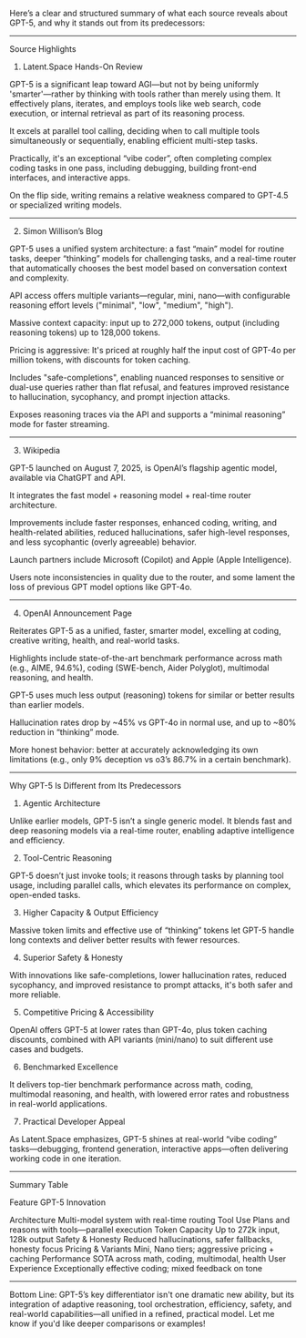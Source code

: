 Here’s a clear and structured summary of what each source reveals about GPT-5, and why it stands out from its predecessors:


---

Source Highlights

1. Latent.Space Hands-On Review

GPT-5 is a significant leap toward AGI—but not by being uniformly 'smarter'—rather by thinking with tools rather than merely using them. It effectively plans, iterates, and employs tools like web search, code execution, or internal retrieval as part of its reasoning process.

It excels at parallel tool calling, deciding when to call multiple tools simultaneously or sequentially, enabling efficient multi-step tasks.

Practically, it's an exceptional “vibe coder”, often completing complex coding tasks in one pass, including debugging, building front-end interfaces, and interactive apps.

On the flip side, writing remains a relative weakness compared to GPT-4.5 or specialized writing models.



---

2. Simon Willison’s Blog

GPT-5 uses a unified system architecture: a fast “main” model for routine tasks, deeper “thinking” models for challenging tasks, and a real-time router that automatically chooses the best model based on conversation context and complexity.

API access offers multiple variants—regular, mini, nano—with configurable reasoning effort levels ("minimal", "low", "medium", "high").

Massive context capacity: input up to 272,000 tokens, output (including reasoning tokens) up to 128,000 tokens.

Pricing is aggressive: It's priced at roughly half the input cost of GPT-4o per million tokens, with discounts for token caching.

Includes "safe-completions", enabling nuanced responses to sensitive or dual-use queries rather than flat refusal, and features improved resistance to hallucination, sycophancy, and prompt injection attacks.

Exposes reasoning traces via the API and supports a “minimal reasoning” mode for faster streaming.



---

3. Wikipedia

GPT-5 launched on August 7, 2025, is OpenAI’s flagship agentic model, available via ChatGPT and API.

It integrates the fast model + reasoning model + real-time router architecture.

Improvements include faster responses, enhanced coding, writing, and health-related abilities, reduced hallucinations, safer high-level responses, and less sycophantic (overly agreeable) behavior.

Launch partners include Microsoft (Copilot) and Apple (Apple Intelligence).

Users note inconsistencies in quality due to the router, and some lament the loss of previous GPT model options like GPT-4o.



---

4. OpenAI Announcement Page

Reiterates GPT-5 as a unified, faster, smarter model, excelling at coding, creative writing, health, and real-world tasks.

Highlights include state-of-the-art benchmark performance across math (e.g., AIME, 94.6%), coding (SWE-bench, Aider Polyglot), multimodal reasoning, and health.

GPT-5 uses much less output (reasoning) tokens for similar or better results than earlier models.

Hallucination rates drop by ~45% vs GPT-4o in normal use, and up to ~80% reduction in “thinking” mode.

More honest behavior: better at accurately acknowledging its own limitations (e.g., only 9% deception vs o3’s 86.7% in a certain benchmark).



---

Why GPT-5 Is Different from Its Predecessors

1. Agentic Architecture

Unlike earlier models, GPT-5 isn’t a single generic model. It blends fast and deep reasoning models via a real-time router, enabling adaptive intelligence and efficiency.



2. Tool-Centric Reasoning

GPT-5 doesn’t just invoke tools; it reasons through tasks by planning tool usage, including parallel calls, which elevates its performance on complex, open-ended tasks.



3. Higher Capacity & Output Efficiency

Massive token limits and effective use of “thinking” tokens let GPT-5 handle long contexts and deliver better results with fewer resources.



4. Superior Safety & Honesty

With innovations like safe-completions, lower hallucination rates, reduced sycophancy, and improved resistance to prompt attacks, it's both safer and more reliable.



5. Competitive Pricing & Accessibility

OpenAI offers GPT-5 at lower rates than GPT-4o, plus token caching discounts, combined with API variants (mini/nano) to suit different use cases and budgets.



6. Benchmarked Excellence

It delivers top-tier benchmark performance across math, coding, multimodal reasoning, and health, with lowered error rates and robustness in real-world applications.



7. Practical Developer Appeal

As Latent.Space emphasizes, GPT-5 shines at real-world “vibe coding” tasks—debugging, frontend generation, interactive apps—often delivering working code in one iteration.





---

Summary Table

Feature	GPT-5 Innovation

Architecture	Multi-model system with real-time routing
Tool Use	Plans and reasons with tools—parallel execution
Token Capacity	Up to 272k input, 128k output
Safety & Honesty	Reduced hallucinations, safer fallbacks, honesty focus
Pricing & Variants	Mini, Nano tiers; aggressive pricing + caching
Performance	SOTA across math, coding, multimodal, health
User Experience	Exceptionally effective coding; mixed feedback on tone



---

Bottom Line: GPT-5’s key differentiator isn't one dramatic new ability, but its integration of adaptive reasoning, tool orchestration, efficiency, safety, and real-world capabilities—all unified in a refined, practical model. Let me know if you'd like deeper comparisons or examples!

